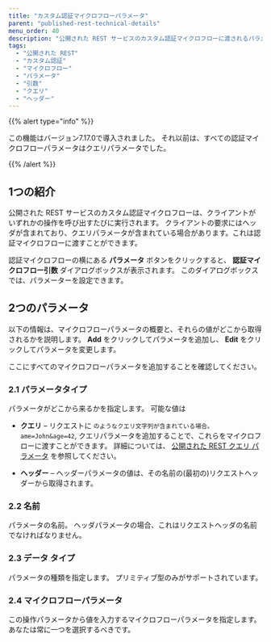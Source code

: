 ```yaml
---
title: "カスタム認証マイクロフローパラメータ"
parent: "published-rest-technical-details"
menu_order: 40
description: "公開された REST サービスのカスタム認証マイクロフローに渡されるパラメータ"
tags:
  - "公開された REST"
  - "カスタム認証"
  - "マイクロフロー"
  - "パラメータ"
  - "引数"
  - "クエリ"
  - "ヘッダー"
---
```


{{% alert type="info" %}}

この機能はバージョン7.17.0で導入されました。 それ以前は、すべての認証マイクロフローパラメータはクエリパラメータでした。

{{% /alert %}}

## 1つの紹介

公開された REST サービスのカスタム認証マイクロフローは、クライアントがいずれかの操作を呼び出すたびに実行されます。 クライアントの要求にはヘッダが含まれており、クエリパラメータが含まれている場合があります。これは認証マイクロフローに渡すことができます。

認証マイクロフローの横にある **パラメータ** ボタンをクリックすると、 **認証マイクロフロー引数** ダイアログボックスが表示されます。 このダイアログボックスでは、パラメーターを設定できます。

## 2つのパラメータ

以下の情報は、マイクロフローパラメータの概要と、それらの値がどこから取得されるかを説明します。 **Add** をクリックしてパラメータを追加し、 **Edit** をクリックしてパラメータを変更します。

ここにすべてのマイクロフローパラメータを追加することを確認してください。

### 2.1 パラメータタイプ

パラメータがどこから来るかを指定します。 可能な値は

* **クエリ** – リクエストに `のようなクエリ文字列が含まれている場合。 ame=John&age=42`, クエリパラメータを追加することで、これらをマイクロフローに渡すことができます。 詳細については、 [公開された REST クエリ パラメータ](published-rest-query-parameters) を参照してください。

* **ヘッダー** – ヘッダーパラメータの値は、その名前の(最初の)リクエストヘッダーから取得されます。

### 2.2 名前

パラメータの名前。 ヘッダパラメータの場合、これはリクエストヘッダの名前でなければなりません。

### 2.3 データ タイプ

パラメータの種類を指定します。 プリミティブ型のみがサポートされています。

### 2.4 マイクロフローパラメータ

この操作パラメータから値を入力するマイクロフローパラメータを指定します。 あなたは常に一つを選択するべきです。
